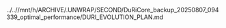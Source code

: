 ../..//mnt/h/ARCHIVE/.UNWRAP/SECOND/DuRiCore_backup_20250807_094339_optimal_performance/DURI_EVOLUTION_PLAN.md